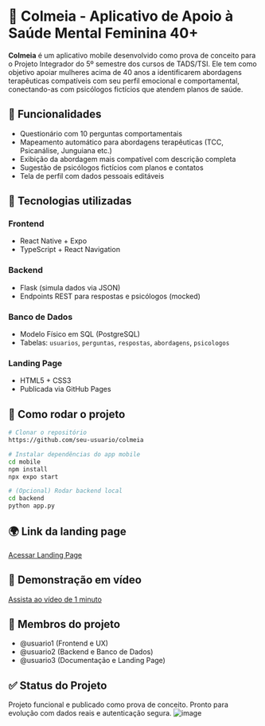 
# 🌻 Colmeia - Aplicativo de Apoio à Saúde Mental Feminina 40+

**Colmeia** é um aplicativo mobile desenvolvido como prova de conceito para o Projeto Integrador do 5º semestre dos cursos de TADS/TSI. Ele tem como objetivo apoiar mulheres acima de 40 anos a identificarem abordagens terapêuticas compatíveis com seu perfil emocional e comportamental, conectando-as com psicólogos fictícios que atendem planos de saúde.

## 🌟 Funcionalidades
- Questionário com 10 perguntas comportamentais
- Mapeamento automático para abordagens terapêuticas (TCC, Psicanálise, Junguiana etc.)
- Exibição da abordagem mais compatível com descrição completa
- Sugestão de psicólogos fictícios com planos e contatos
- Tela de perfil com dados pessoais editáveis

## 🧰 Tecnologias utilizadas
### Frontend
- React Native + Expo
- TypeScript + React Navigation

### Backend
- Flask (simula dados via JSON)
- Endpoints REST para respostas e psicólogos (mocked)

### Banco de Dados
- Modelo Físico em SQL (PostgreSQL)
- Tabelas: `usuarios`, `perguntas`, `respostas`, `abordagens`, `psicologos`

### Landing Page
- HTML5 + CSS3
- Publicada via GitHub Pages

## 🎩 Como rodar o projeto
```bash
# Clonar o repositório
https://github.com/seu-usuario/colmeia

# Instalar dependências do app mobile
cd mobile
npm install
npx expo start

# (Opcional) Rodar backend local
cd backend
python app.py
```

## 🌍 Link da landing page
[Acessar Landing Page](https://seu-usuario.github.io/colmeia)

## 🎥 Demonstração em vídeo
[Assista ao vídeo de 1 minuto](https://youtube.com/seu-video-link)

## 👥 Membros do projeto
- @usuario1 (Frontend e UX)
- @usuario2 (Backend e Banco de Dados)
- @usuario3 (Documentação e Landing Page)

## ✅ Status do Projeto
Projeto funcional e publicado como prova de conceito. Pronto para evolução com dados reais e autenticação segura.
![image](https://github.com/user-attachments/assets/a91be54d-b370-403c-9f69-1ec201c5675c)
